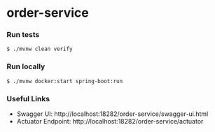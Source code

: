 # order-service

### Run tests
`$ ./mvnw clean verify`

### Run locally
`$ ./mvnw docker:start spring-boot:run`


### Useful Links
* Swagger UI: http://localhost:18282/order-service/swagger-ui.html
* Actuator Endpoint: http://localhost:18282/order-service/actuator
